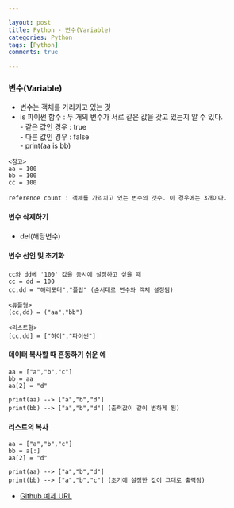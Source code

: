 ```yaml
---

layout: post
title: Python - 변수(Variable)
categories: Python
tags: [Python]
comments: true

---
```



### 변수(Variable)

-  변수는 객체를 가리키고 있는 것
-  is 파이썬 함수 : 두 개의 변수가 서로 같은 값을 갖고 있는지 알 수 있다. <br> - 같은 값인 경우 : true <br> - 다른 값인 경우 : false <br> - print(aa is bb)

```
<참고>
aa = 100
bb = 100
cc = 100

reference count : 객체를 가리치고 있는 변수의 갯수. 이 경우에는 3개이다.
```

#### 변수 삭제하기

- del(해당변수)

#### 변수 선언 및 초기화

```
cc와 dd에 '100' 값을 동시에 설정하고 싶을 때
cc = dd = 100
cc,dd = "해리포터","플립" (순서대로 변수와 객체 설정됨)
```
```
<튜플형>
(cc,dd) = ("aa","bb")

<리스트형>
[cc,dd] = ["하이","파이썬"]
```

#### 데이터 복사할 때 혼동하기 쉬운 예

```
aa = ["a","b","c"]
bb = aa
aa[2] = "d"

print(aa) --> ["a","b","d"]
print(bb) --> ["a","b","d"] (출력값이 같이 변하게 됨)
```

#### 리스트의 복사
```
aa = ["a","b","c"]
bb = a[:]
aa[2] = "d"

print(aa) --> ["a","b","d"]
print(bb) --> ["a","b","c"] (초기에 설정한 값이 그대로 출력됨)
```



- [Github 예제 URL](https://github.com/DongmeeKim/Python-Study/blob/master/data%20type%20and%20variable/datatype6.py)

